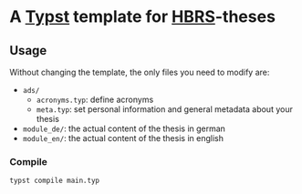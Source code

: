 # A [Typst](https://typst.app/) template for [HBRS](https://www.h-brs.de/)-theses

## Usage
Without changing the template, the only files you need to modify are:
- `ads/`
  - `acronyms.typ`: define acronyms
  - `meta.typ`: set personal information and general metadata about your thesis
- `module_de/`: the actual content of the thesis in german
- `module_en/`: the actual content of the thesis in english

### Compile
```bash
typst compile main.typ
```
